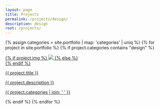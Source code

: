 ```yaml
---
layout: page
title: Projects
permalink: /projects/design/
description: design
root: /projects/
---
```

{% assign categories =  site.portfolio | map: 'categories' | uniq %}
{% for project in site.portfolio %}
    {% if project.categories contains "design" %}
<div class="project ">
    <div class="thumbnail">
        <a href="{{ site.baseurl }}{{ project.url }}">
        {% if project.img %}
        <img class="thumbnail" src="{{ project.img }}"/>
        {% else %}
        <div class="thumbnail blankbox"></div>
        {% endif %}    
        <span>
            <p class="tile-title">{{ project.title }}</p>
            <p class="tile-text">{{ project.description }}</p>
            <p class="tile-tag">{{ project.categories | join: ' ' }}</p>
        </span>
        </a>
    </div>
</div>
{% endif %}
{% endfor %}
